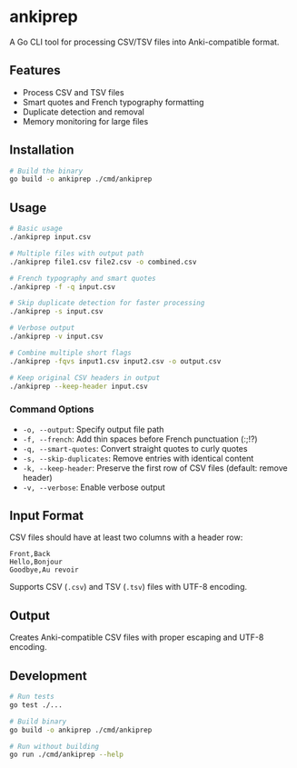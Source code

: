 # ankiprep

A Go CLI tool for processing CSV/TSV files into Anki-compatible format.

## Features

- Process CSV and TSV files
- Smart quotes and French typography formatting
- Duplicate detection and removal
- Memory monitoring for large files

## Installation

```bash
# Build the binary
go build -o ankiprep ./cmd/ankiprep
```

## Usage

```bash
# Basic usage
./ankiprep input.csv

# Multiple files with output path
./ankiprep file1.csv file2.csv -o combined.csv

# French typography and smart quotes
./ankiprep -f -q input.csv

# Skip duplicate detection for faster processing
./ankiprep -s input.csv

# Verbose output
./ankiprep -v input.csv

# Combine multiple short flags
./ankiprep -fqvs input1.csv input2.csv -o output.csv

# Keep original CSV headers in output
./ankiprep --keep-header input.csv
```

### Command Options

- `-o, --output`: Specify output file path
- `-f, --french`: Add thin spaces before French punctuation (:;!?)  
- `-q, --smart-quotes`: Convert straight quotes to curly quotes
- `-s, --skip-duplicates`: Remove entries with identical content
- `-k, --keep-header`: Preserve the first row of CSV files (default: remove header)
- `-v, --verbose`: Enable verbose output

## Input Format

CSV files should have at least two columns with a header row:

```csv
Front,Back
Hello,Bonjour
Goodbye,Au revoir
```

Supports CSV (`.csv`) and TSV (`.tsv`) files with UTF-8 encoding.

## Output

Creates Anki-compatible CSV files with proper escaping and UTF-8 encoding.

## Development

```bash
# Run tests
go test ./...

# Build binary
go build -o ankiprep ./cmd/ankiprep

# Run without building
go run ./cmd/ankiprep --help
